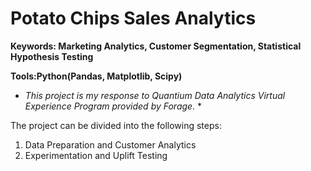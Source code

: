 # Potato Chips Sales Analytics

**Keywords: Marketing Analytics, Customer Segmentation, Statistical Hypothesis Testing**

**Tools:Python(Pandas, Matplotlib, Scipy)**

* *This project is my response to Quantium Data Analytics Virtual Experience Program provided by Forage.* *

The project can be divided into the following steps:
1. Data Preparation and Customer Analytics
2. Experimentation and Uplift Testing

